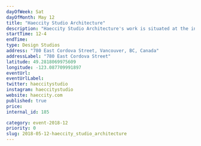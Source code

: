 ```yaml
---
dayOfWeek: Sat
dayOfMonth: May 12
title: "Haeccity Studio Architecture"
description: "Haeccity Studio Architecture's work is situated at the intersection of art, architecture and planning. Find out what we've been up to, view our award winning proposal for the Missing Middle Competition, and test play our latest prototype: a collaborative board game demonstrating how together we can make an impact on housing affordability. "
startTime: 12-4
endTime: 
type: Design Studios
address: "780 East Cordova Street, Vancouver, BC, Canada"
addressLabel: "780 East Cordova Street"
latitude: 49.2818069975609
longitude: -123.087709991897
eventUrl: 
eventUrlLabel: 
twitter: haeccitystudio
instagram: haeccitystudio
website: haeccity.com
published: true
price: 
internal_id: 185

category: event-2018-12
priority: 0
slug: 2018-05-12-haeccity_studio_architecture
---
```


